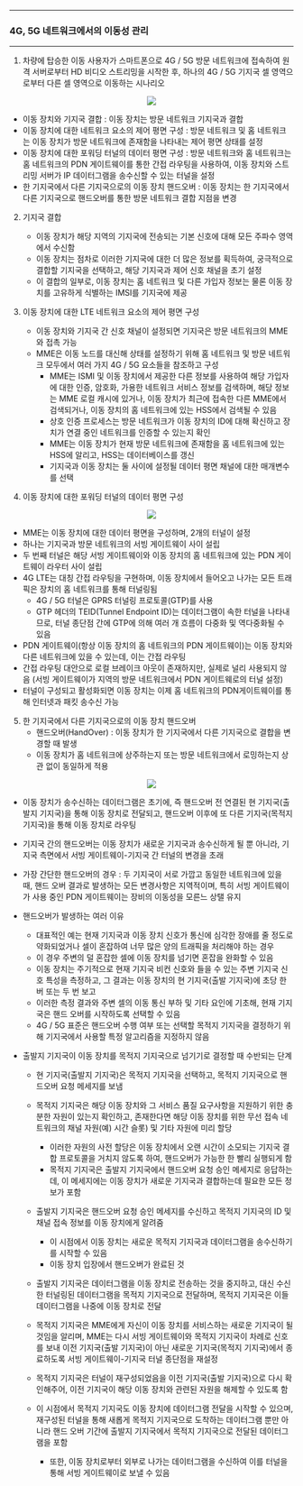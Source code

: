 -----
### 4G, 5G 네트워크에서의 이동성 관리
-----
1. 차량에 탑승한 이동 사용자가 스마트폰으로 4G / 5G 방문 네트워크에 접속하여 원격 서버로부터 HD 비디오 스트리밍을 시작한 후, 하나의 4G / 5G 기지국 셀 영역으로부터 다른 셀 영역으로 이동하는 시나리오
<div align="center">
<img src="https://github.com/user-attachments/assets/742542c7-e11b-4258-9406-c36d833ff994">
</div>

   - 이동 장치와 기지국 결합 : 이동 장치는 방문 네트워크 기지국과 결합
   - 이동 장치에 대한 네트워크 요소의 제어 평면 구성 : 방문 네트워크 및 홈 네트워크는 이동 장치가 방문 네트워크에 존재함을 나타내는 제어 평면 상태를 설정
   - 이동 장치에 대한 포워딩 터널의 데이터 평면 구성 : 방문 네트워크와 홈 네트워크는 홈 네트워크의 PDN 게이트웨이를 통한 간접 라우팅을 사용하여, 이동 장치와 스트리밍 서버가 IP 데이터그램을 송수신할 수 있는 터널을 설정
   - 한 기지국에서 다른 기지국으로의 이동 장치 핸드오버 : 이동 장치는 한 기지국에서 다른 기지국으로 핸드오버를 통한 방문 네트워크 결합 지점을 변경

2. 기지국 결합
   - 이동 장치가 해당 지역의 기지국에 전송되는 기본 신호에 대해 모든 주파수 영역에서 수신함
   - 이동 장치는 점차로 이러한 기지국에 대한 더 많은 정보를 획득하여, 궁극적으로 결합할 기지국을 선택하고, 해당 기지국과 제어 신호 채널을 초기 설정
   - 이 결합의 일부로, 이동 장치는 홈 네트워크 및 다른 가입자 정보는 물론 이동 장치를 고유하게 식별하는 IMSI를 기지국에 제공

3. 이동 장치에 대한 LTE 네트워크 요소의 제어 평면 구성
   - 이동 장치와 기지국 간 신호 채널이 설정되면 기지국은 방문 네트워크의 MME와 접촉 가능
   - MME은 이동 노드를 대신해 상태를 설정하기 위해 홈 네트워크 및 방문 네트워크 모두에서 여러 가지 4G / 5G 요소들을 참조하고 구성
     + MME는 ISMI 및 이동 장치에서 제공한 다른 정보를 사용하여 해당 가입자에 대한 인증, 암호화, 가용한 네트워크 서비스 정보를 검색하며, 해당 정보는 MME 로컬 캐시에 있거나, 이동 장치가 최근에 접속한 다른 MME에서 검색되거나, 이동 장치의 홈 네트워크에 있는 HSS에서 검색될 수 있음
     + 상호 인증 프로세스는 방문 네트워크가 이동 장치의 ID에 대해 확신하고 장치가 연결 중인 네트워크를 인증할 수 있는지 확인
     + MME는 이동 장치가 현재 방문 네트워크에 존재함을 홈 네트워크에 있는 HSS에 알리고, HSS는 데이터베이스를 갱신
     + 기지국과 이동 장치는 둘 사이에 설정될 데이터 평면 채널에 대한 매개변수를 선택

4. 이동 장치에 대한 포워딩 터널의 데이터 평면 구성
<div align="center">
<img src="https://github.com/user-attachments/assets/755bd2f3-50ae-4fd8-a89d-887095be5e9c">
</div>

   - MME는 이동 장치에 대한 데이터 평면을 구성하며, 2개의 터널이 설정
   - 하나는 기지국과 방문 네트워크의 서빙 게이트웨이 사이 설립
   - 두 번째 터널은 해당 서빙 게이트웨이와 이동 장치의 홈 네트워크에 있는 PDN 게이트웨이 라우터 사이 설립
   - 4G LTE는 대칭 간접 라우팅을 구현하며, 이동 장치에서 들어오고 나가는 모든 트래픽은 장치의 홈 네트워크를 통해 터널링됨
     + 4G / 5G 터널은 GPRS 터널링 프로토콜(GTP)를 사용
     + GTP 헤더의 TEID(Tunnel Endpoint ID)는 데이터그램이 속한 터널을 나타내므로, 터널 종단점 간에 GTP에 의해 여러 개 흐름이 다중화 및 역다중화될 수 있음
   - PDN 게이트웨이(항상 이동 장치의 홈 네트워크의 PDN 게이트웨이)는 이동 장치와 다른 네트워크에 있을 수 있는데, 이는 간접 라우팅
   - 간접 라우팅 대안으로 로컬 브레이크 아웃이 존재하지만, 실제로 널리 사용되지 않음 (서빙 게이트웨이가 지역의 방문 네트워크에서 PDN 게이트웨로의 터널 설정)
   - 터널이 구성되고 활성화되면 이동 장치는 이제 홈 네트워크의 PDN게이트웨이를 통해 인터넷과 패킷 송수신 가능

5. 한 기지국에서 다른 기지국으로의 이동 장치 핸드오버
   - 핸드오버(HandOver) : 이동 장치가 한 기지국에서 다른 기지국으로 결합을 변경할 때 발생
   - 이동 장치가 홈 네트워크에 상주하는지 또는 방문 네트워크에서 로밍하는지 상관 없이 동일하게 적용
<div align="center">
<img src="https://github.com/user-attachments/assets/7e5c74c5-848b-4bd5-bedd-69e47ccab193">
</div>

   - 이동 장치가 송수신하는 데이터그램은 초기에, 즉 핸드오버 전 연결된 현 기지국(출발지 기지국)을 통해 이동 장치로 전달되고, 핸드오버 이후에 또 다른 기지국(목적지 기지국)을 통해 이동 장치로 라우팅
   - 기지국 간의 핸드오버는 이동 장치가 새로운 기지국과 송수신하게 될 뿐 아니라, 기지국 측면에서 서빙 게이트웨이-기지국 간 터널의 변경을 초래
   - 가장 간단한 핸드오버의 경우 : 두 기지국이 서로 가깝고 동일한 네트워크에 있을 때, 핸드 오버 결과로 발생하는 모든 변경사항은 지역적이며, 특히 서빙 게이트웨이가 사용 중인 PDN 게이트웨이는 장비의 이동성을 모른느 상탤 유지
   - 핸드오버가 발생하는 여러 이유
     + 대표적인 예는 현재 기지국과 이동 장치 신호가 통신에 심각한 장애를 줄 정도로 약화되었거나 셀이 혼잡하여 너무 많은 양의 트래픽을 처리해야 하는 경우
     + 이 경우 주변의 덜 혼잡한 셀에 이동 장치를 넘기면 혼잡을 완화할 수 있음
     + 이동 장치는 주기적으로 현재 기지국 비컨 신호와 들을 수 있는 주변 기지국 신호 특성을 측정하고, 그 결과는 이동 장치의 현 기지국(출발 기지국)에 초당 한 버 또는 두 번 보고
     + 이러한 측정 결과와 주변 셀의 이동 통신 부하 및 기타 요인에 기초해, 현재 기지국은 핸드 오버를 시작하도록 선택할 수 있음
     + 4G / 5G 표준은 핸드오버 수행 여부 또는 선택할 목적지 기지국을 결정하기 위해 기지국에서 사용할 특정 알고리즘을 지정하지 않음

   - 출발지 기지국이 이동 장치를 목적지 기지국으로 넘기기로 결정할 때 수반되는 단계
     + 현 기지국(출발지 기지국)은 목적지 기지국을 선택하고, 목적지 기지국으로 핸드오버 요청 메세지를 보냄
     + 목적지 기지국은 해당 이동 장치와 그 서비스 품질 요구사항을 지원하기 위한 충분한 자원이 있는지 확인하고, 존재한다면 해당 이동 장치를 위한 무선 접속 네트워크의 채널 자원(예) 시간 슬롯) 및 기타 자원에 미리 할당
       * 이러한 자원의 사전 할당은 이동 장치에서 오랜 시간이 소모되는 기지국 결합 프로토콜을 거치지 않도록 하여, 핸드오버가 가능한 한 빨리 실행되게 함
       * 목적지 기지국은 출발지 기지국에서 핸드오버 요청 승인 메세지로 응답하는데, 이 메세지에는 이동 장치가 새로운 기지국과 결합하는데 필요한 모든 정보가 포함

     + 출발지 기지국은 핸드오버 요청 승인 메세지를 수신하고 목적지 기지국의 ID 및 채널 접속 정보를 이동 장치에게 알려줌
       * 이 시점에서 이동 장치는 새로운 목적지 기지국과 데이터그램을 송수신하기를 시작할 수 있음
       * 이동 장치 입장에서 핸드오버가 완료된 것

     + 출발지 기지국은 데이터그램을 이동 장치로 전송하는 것을 중지하고, 대신 수신한 터널링된 데이터그램을 목적지 기지국으로 전달하며, 목적지 기지국은 이들 데이터그램을 나중에 이동 장치로 전달
     + 목적지 기지국은 MME에게 자신이 이동 장치를 서비스하는 새로운 기지국이 될 것임을 알리며, MME는 다시 서빙 게이트웨이와 목적지 기지국이 차례로 신호를 보내 이전 기지국(출발 기지국)이 아닌 새로운 기지국(목적지 기지국)에서 종료하도록 서빙 게이트웨이-기지국 터널 종단점을 재설정
     + 목적지 기지국은 터널이 재구성되었음을 이전 기지국(출발 기지국)으로 다시 확인해주어, 이전 기지국이 해당 이동 장치와 관련된 자원을 해제할 수 있도록 함
     + 이 시점에서 목적지 기지국도 이동 장치에 데이터그램 전달을 시작할 수 있으며, 재구성된 터널을 통해 새롭게 목적지 기지국으로 도착하는 데이터그램 뿐만 아니라 핸드 오버 기간에 출발지 기지국에서 목적지 기지국으로 전달된 데이터그램을 포함
       * 또한, 이동 장치로부터 외부로 나가는 데이터그램을 수신하여 이를 터널을 통해 서빙 게이트웨이로 보낼 수 있음
